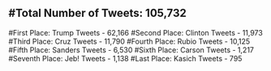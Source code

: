 #Total Number of Tweets: 105,732 
---
#First Place: Trump Tweets - 62,166
#Second Place: Clinton Tweets - 11,973
#Third Place: Cruz Tweets - 11,790
#Fourth Place: Rubio Tweets - 10,125
#Fifth Place: Sanders Tweets - 6,530
#Sixth Place: Carson Tweets - 1,217
#Seventh Place: Jeb! Tweets - 1,138
#Last Place: Kasich Tweets - 795
